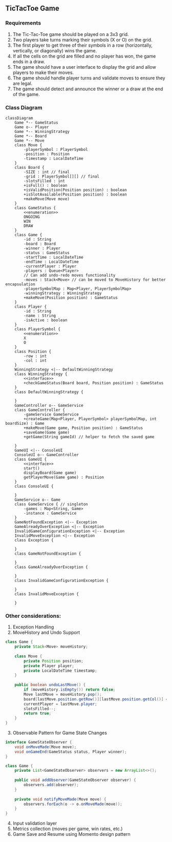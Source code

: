 ## TicTacToe Game

### Requirements

1. The Tic-Tac-Toe game should be played on a 3x3 grid.
2. Two players take turns marking their symbols (X or O) on the grid.
3. The first player to get three of their symbols in a row (horizontally, vertically, or diagonally) wins the game.
4. If all the cells on the grid are filled and no player has won, the game ends in a draw.
5. The game should have a user interface to display the grid and allow players to make their moves.
6. The game should handle player turns and validate moves to ensure they are legal.
7. The game should detect and announce the winner or a draw at the end of the game.

### Class Diagram

```mermaid
classDiagram
    Game *-- GameStatus
    Game o-- Player
    Game *-- WinningStrategy
    Game *-- Board
    Game *-- Move
    class Move {
        -playerSymbol : PlayerSymbol
        -position : Position
        -timestamp : LocalDateTime
    }
    class Board {
        -SIZE : int // final
        -grid : PlayerSymbol[][] // final
        -slotsFilled : int
        +isFull() : boolean
        +isValidPosition(Position position) : boolean
        +isSlotAvailable(Position position) : boolean
        +makeMove(Move move)
    }
    class GameStatus {
        <<enumeration>>
        ONGOING
        WIN
        DRAW
    }
    class Game {
        -id : String
        -board : Board
        -winner : Player
        -status : GameStatus
        -startTime : LocalDateTime
        -endTime : LocalDateTime
        -currentPlayer : Player
        -players : Queue<Player>
        // Can add undo-redo moves functionality
        -moves : Stack<Move> // can be moved to MoveHistory for better encapsulation
        -playerSymbolMap : Map<Player, PlayerSymbolMap>
        -winningStrategy : WinningStrategy
        +makeMove(Position position) : GameStatus
    }
    class Player {
        -id : String
        -name : String
        -isActive : boolean
    }
    class PlayerSymbol {
        <<enumeration>>
        X
        O
    }
    class Position {
        -row : int
        -col : int
    }
    WinningStrategy <|-- DefaultWinningStrategy
    class WinningStrategy {
        <<interface>>
        +checkGameStatus(Board board, Position position) : GameStatus
    }
    class DefaultWinningStrategy {
        
    }
    GameController o-- GameService
    class GameController {
        -gameService GameService
        +createGame(Map<Player, PlayerSymbol> playerSymbolMap, int boardSize) : Game
        +makeMove(Game game, Position position) : GameStatus
        +saveGame(Game game)
        +getGame(String gameId) // helper to fetch the saved game
        
    }
    GameUI <|-- ConsoleUI
    ConsoleUI o-- GameController
    class GameUI {
        <<interface>>
        start()
        displayBoard(Game game)
        getPlayerMove(Game game) : Position
    }
    class ConsoleUI {
        
    }
    GameService o-- Game
    class GameService { // singleton
        -games : Map<String, Game>
        -instance : GameService
    }
    GameNotFoundException <|-- Exception
    GameAlreadyOverException <|-- Exception
    InvalidGameConfigurationException <|-- Exception
    InvalidMoveException <|-- Exception
    class Exception {
    
    }
    class GameNotFoundException {
        
    }
    class GameAlreadyOverException {
        
    }
    class InvalidGameConfigurationException {
        
    }
    class InvalidMoveException {
        
    }
```

### Other considerations:
1. Exception Handling
2. MoveHistory and Undo Support
```java
class Game {
    private Stack<Move> moveHistory;
    
    class Move {
        private Position position;
        private Player player;
        private LocalDateTime timestamp;
    }
    
    public boolean undoLastMove() {
        if (moveHistory.isEmpty()) return false;
        Move lastMove = moveHistory.pop();
        board[lastMove.position.getRow()][lastMove.position.getCol()] = null;
        currentPlayer = lastMove.player;
        slotsFilled--;
        return true;
    }
}
```
3. Observable Pattern for Game State Changes
```java
interface GameStateObserver {
    void onMoveMade(Move move);
    void onGameEnd(GameStatus status, Player winner);
}

class Game {
    private List<GameStateObserver> observers = new ArrayList<>();
    
    public void addObserver(GameStateObserver observer) {
        observers.add(observer);
    }
    
    private void notifyMoveMade(Move move) {
        observers.forEach(o -> o.onMoveMade(move));
    }
}
```
4. Input validation layer
5. Metrics collection (moves per game, win rates, etc.)
6. Game Save and Resume using Momento design pattern
